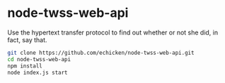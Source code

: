 # node-twss-web-api

Use the hypertext transfer protocol to find out whether or not she did, in fact, say that.

```sh
git clone https://github.com/echicken/node-twss-web-api.git
cd node-twss-web-api
npm install
node index.js start
```